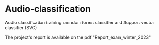 # Audio-classification 
Audio classification training ranndom forest classifier and Support vector classifier (SVC)

The project's report is available on the pdf "Report_exam_winter_2023"
